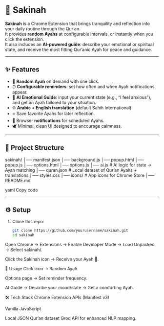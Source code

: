 # 🌙 Sakinah

**Sakinah** is a Chrome Extension that brings tranquility and reflection into your daily routine through the Qur’an.  
It provides **random Ayahs** at configurable intervals, or instantly when you click the extension.  
It also includes an **AI-powered guide**: describe your emotional or spiritual state, and receive the most fitting Qur’anic Ayah for peace and guidance.

---

## ✨ Features
- 🎲 **Random Ayah** on demand with one click.
- ⏰ **Configurable reminders**: set how often and when Ayah notifications appear.
- 🤖 **AI Emotional Guide**: input your current state (e.g., “I feel anxious”), and get an Ayah tailored to your situation.
- 🌐 **Arabic + English translation** (default Sahih International).
- ⭐ Save favorite Ayahs for later reflection.
- 🔔 Browser **notifications** for scheduled Ayahs.
- 🕊 Minimal, clean UI designed to encourage calmness.

---

## 📂 Project Structure
sakinah/
│── manifest.json
│── background.js
│── popup.html
│── popup.js
│── options.html
│── options.js
│── ai.js # AI logic for state → Ayah matching
│── quran.json # Local dataset of Qur’an Ayahs + translations
│── styles.css
│── icons/ # App icons for Chrome Store
│── README.md

yaml
Copy code

---

## ⚙️ Setup
1. Clone this repo:
   ```bash
   git clone https://github.com/yourusername/sakinah.git
   cd sakinah
Open Chrome → Extensions → Enable Developer Mode → Load Unpacked → Select sakinah/.

Click the Sakinah icon → Receive your Ayah 🌙.

🚀 Usage
Click icon → Random Ayah.

Options page → Set reminder frequency.

AI Guide → Describe your mood/state → Get a comforting Ayah.

🛠 Tech Stack
Chrome Extension APIs (Manifest v3)

Vanilla JavaScript

Local JSON Qur’an dataset
Groq API for enhanced NLP mapping.
